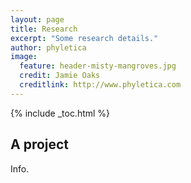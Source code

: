 ```yaml
---
layout: page
title: Research
excerpt: "Some research details."
author: phyletica 
image:
  feature: header-misty-mangroves.jpg
  credit: Jamie Oaks
  creditlink: http://www.phyletica.com
---
```


{% include _toc.html %}

## A project

Info.
